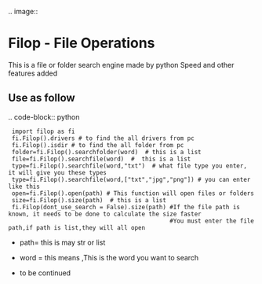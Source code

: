 .. image:: 


Filop - File Operations
====================

This is a file or folder search engine made by python
Speed and other features added

Use as follow
-------

.. code-block:: python

     import filop as fi
     fi.Filop().drivers # to find the all drivers from pc
     fi.Filop().isdir # to find the all folder from pc
     folder=fi.Filop().searchfolder(word)  # this is a list
     file=fi.Filop().searchfile(word)  #  this is a list
     type=fi.Filop().searchfile(word,"txt")  # what file type you enter, it will give you these types
     type=fi.Filop().searchfile(word,["txt","jpg","png"]) # you can enter like this
     open=fi.Filop().open(path) # This function will open files or folders
     size=fi.Filop().size(path)  # this is a list
     fi.Filop(dont_use_search = False).size(path) #If the file path is known, it needs to be done to calculate the size faster
                                                  #You must enter the file path,if path is list,they will all open
                                                  
- path= this is may str or list
- word = this means ,This is the word you want to search

- to be continued



